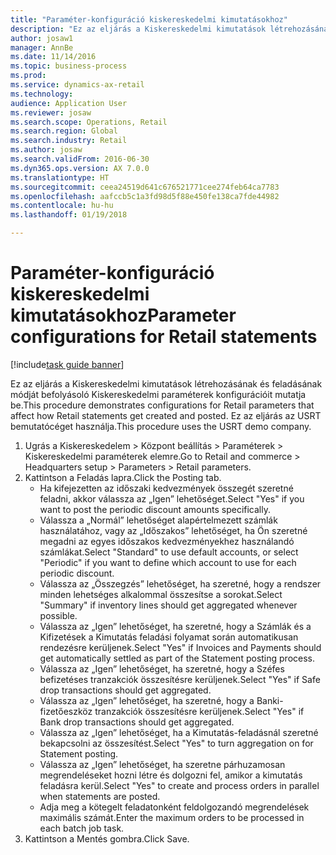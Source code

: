 ```yaml
--- 
title: "Paraméter-konfiguráció kiskereskedelmi kimutatásokhoz"
description: "Ez az eljárás a Kiskereskedelmi kimutatások létrehozásának és feladásának módját befolyásoló Kiskereskedelmi paraméterek konfigurációit mutatja be."
author: josaw1
manager: AnnBe
ms.date: 11/14/2016
ms.topic: business-process
ms.prod: 
ms.service: dynamics-ax-retail
ms.technology: 
audience: Application User
ms.reviewer: josaw
ms.search.scope: Operations, Retail
ms.search.region: Global
ms.search.industry: Retail
ms.author: josaw
ms.search.validFrom: 2016-06-30
ms.dyn365.ops.version: AX 7.0.0
ms.translationtype: HT
ms.sourcegitcommit: ceea24519d641c676521771cee274feb64ca7783
ms.openlocfilehash: aafccb5c1a3fd98d5f88e450fe138ca7fde44982
ms.contentlocale: hu-hu
ms.lasthandoff: 01/19/2018

---
```

# <a name="parameter-configurations-for-retail-statements"></a><span data-ttu-id="91b4a-103">Paraméter-konfiguráció kiskereskedelmi kimutatásokhoz</span><span class="sxs-lookup"><span data-stu-id="91b4a-103">Parameter configurations for Retail statements</span></span>

[!include[task guide banner](../includes/task-guide-banner.md)]

<span data-ttu-id="91b4a-104">Ez az eljárás a Kiskereskedelmi kimutatások létrehozásának és feladásának módját befolyásoló Kiskereskedelmi paraméterek konfigurációit mutatja be.</span><span class="sxs-lookup"><span data-stu-id="91b4a-104">This procedure demonstrates configurations for Retail parameters that affect how Retail statements get created and posted.</span></span> <span data-ttu-id="91b4a-105">Ez az eljárás az USRT bemutatócéget használja.</span><span class="sxs-lookup"><span data-stu-id="91b4a-105">This procedure uses the USRT demo company.</span></span>

1. <span data-ttu-id="91b4a-106">Ugrás a Kiskereskedelem > Központ beállítás > Paraméterek > Kiskereskedelmi paraméterek elemre.</span><span class="sxs-lookup"><span data-stu-id="91b4a-106">Go to Retail and commerce > Headquarters setup  > Parameters > Retail parameters.</span></span>
2. <span data-ttu-id="91b4a-107">Kattintson a Feladás lapra.</span><span class="sxs-lookup"><span data-stu-id="91b4a-107">Click the Posting tab.</span></span>
    * <span data-ttu-id="91b4a-108">Ha kifejezetten az időszaki kedvezmények összegét szeretné feladni, akkor válassza az „Igen” lehetőséget.</span><span class="sxs-lookup"><span data-stu-id="91b4a-108">Select "Yes" if you want to post the periodic discount amounts specifically.</span></span>  
    * <span data-ttu-id="91b4a-109">Válassza a „Normál” lehetőséget alapértelmezett számlák használatához, vagy az „Időszakos” lehetőséget, ha Ön szeretné megadni az egyes időszakos kedvezményekhez használandó számlákat.</span><span class="sxs-lookup"><span data-stu-id="91b4a-109">Select "Standard" to use default accounts, or select "Periodic" if you want to define which account to use for each periodic discount.</span></span>  
    * <span data-ttu-id="91b4a-110">Válassza az „Összegzés” lehetőséget, ha szeretné, hogy a rendszer minden lehetséges alkalommal összesítse a sorokat.</span><span class="sxs-lookup"><span data-stu-id="91b4a-110">Select "Summary" if inventory lines should get aggregated whenever possible.</span></span>  
    * <span data-ttu-id="91b4a-111">Válassza az „Igen” lehetőséget, ha szeretné, hogy a Számlák és a Kifizetések a Kimutatás feladási folyamat során automatikusan rendezésre kerüljenek.</span><span class="sxs-lookup"><span data-stu-id="91b4a-111">Select "Yes" if Invoices and Payments should get automatically settled as part of the Statement posting process.</span></span>  
    * <span data-ttu-id="91b4a-112">Válassza az „Igen” lehetőséget, ha szeretné, hogy a Széfes befizetéses tranzakciók összesítésre kerüljenek.</span><span class="sxs-lookup"><span data-stu-id="91b4a-112">Select "Yes" if Safe drop transactions should get aggregated.</span></span>  
    * <span data-ttu-id="91b4a-113">Válassza az „Igen” lehetőséget, ha szeretné, hogy a Banki-fizetőeszköz tranzakciók összesítésre kerüljenek.</span><span class="sxs-lookup"><span data-stu-id="91b4a-113">Select "Yes" if Bank drop transactions should get aggregated.</span></span>  
    * <span data-ttu-id="91b4a-114">Válassza az „Igen” lehetőséget, ha a Kimutatás-feladásnál szeretné bekapcsolni az összesítést.</span><span class="sxs-lookup"><span data-stu-id="91b4a-114">Select "Yes" to turn aggregation on for Statement posting.</span></span>  
    * <span data-ttu-id="91b4a-115">Válassza az „Igen” lehetőséget, ha szeretne párhuzamosan megrendeléseket hozni létre és dolgozni fel, amikor a kimutatás feladásra kerül.</span><span class="sxs-lookup"><span data-stu-id="91b4a-115">Select "Yes" to create and process orders in parallel when statements are posted.</span></span>  
    * <span data-ttu-id="91b4a-116">Adja meg a kötegelt feladatonként feldolgozandó megrendelések maximális számát.</span><span class="sxs-lookup"><span data-stu-id="91b4a-116">Enter the maximum orders to be processed in each batch job task.</span></span>  
3. <span data-ttu-id="91b4a-117">Kattintson a Mentés gombra.</span><span class="sxs-lookup"><span data-stu-id="91b4a-117">Click Save.</span></span>


